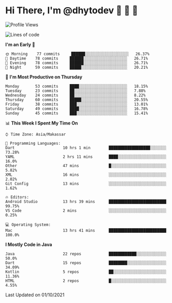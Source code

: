 # Hi There, I'm @dhytodev 👋 👋 👋

<!--
**DhytoDev/dhytodev** is a ✨ _special_ ✨ repository because its `README.md` (this file) appears on your GitHub profile.

Here are some ideas to get you started:

- 🔭 I’m currently working on ...
- 🌱 I’m currently learning ...
- 👯 I’m looking to collaborate on ...
- 🤔 I’m looking for help with ...
- 💬 Ask me about ...
- 📫 How to reach me: ...
- 😄 Pronouns: ...
- ⚡ Fun fact: ...
-->

<!--START_SECTION:waka-->
![Profile Views](http://img.shields.io/badge/Profile%20Views-0-blue)

![Lines of code](https://img.shields.io/badge/From%20Hello%20World%20I%27ve%20Written-279497%20lines%20of%20code-blue)

**I'm an Early 🐤** 

```text
🌞 Morning    77 commits     ██████░░░░░░░░░░░░░░░░░░░   26.37% 
🌆 Daytime    78 commits     ██████░░░░░░░░░░░░░░░░░░░   26.71% 
🌃 Evening    78 commits     ██████░░░░░░░░░░░░░░░░░░░   26.71% 
🌙 Night      59 commits     █████░░░░░░░░░░░░░░░░░░░░   20.21%

```
📅 **I'm Most Productive on Thursday** 

```text
Monday       53 commits     ████░░░░░░░░░░░░░░░░░░░░░   18.15% 
Tuesday      23 commits     ██░░░░░░░░░░░░░░░░░░░░░░░   7.88% 
Wednesday    24 commits     ██░░░░░░░░░░░░░░░░░░░░░░░   8.22% 
Thursday     60 commits     █████░░░░░░░░░░░░░░░░░░░░   20.55% 
Friday       38 commits     ███░░░░░░░░░░░░░░░░░░░░░░   13.01% 
Saturday     49 commits     ████░░░░░░░░░░░░░░░░░░░░░   16.78% 
Sunday       45 commits     ███░░░░░░░░░░░░░░░░░░░░░░   15.41%

```


📊 **This Week I Spent My Time On** 

```text
⌚︎ Time Zone: Asia/Makassar

💬 Programming Languages: 
Dart                     10 hrs 1 min        ██████████████████░░░░░░░   73.28% 
YAML                     2 hrs 11 mins       ████░░░░░░░░░░░░░░░░░░░░░   16.0% 
Other                    47 mins             █░░░░░░░░░░░░░░░░░░░░░░░░   5.82% 
XML                      16 mins             ░░░░░░░░░░░░░░░░░░░░░░░░░   2.02% 
Git Config               13 mins             ░░░░░░░░░░░░░░░░░░░░░░░░░   1.62%

🔥 Editors: 
Android Studio           13 hrs 39 mins      █████████████████████████   99.75% 
VS Code                  2 mins              ░░░░░░░░░░░░░░░░░░░░░░░░░   0.25%

💻 Operating System: 
Mac                      13 hrs 41 mins      █████████████████████████   100.0%

```

**I Mostly Code in Java** 

```text
Java                     22 repos            ████████████░░░░░░░░░░░░░   50.0% 
Dart                     15 repos            ████████░░░░░░░░░░░░░░░░░   34.09% 
Kotlin                   5 repos             ██░░░░░░░░░░░░░░░░░░░░░░░   11.36% 
HTML                     2 repos             █░░░░░░░░░░░░░░░░░░░░░░░░   4.55%

```



 Last Updated on 01/10/2021
<!--END_SECTION:waka-->

